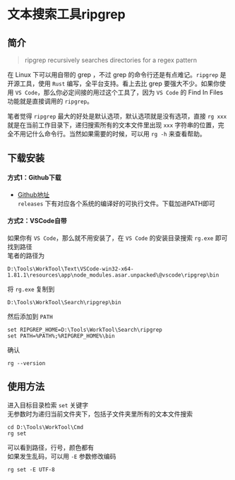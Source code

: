 # 文本搜索工具ripgrep

## 简介
> ripgrep recursively searches directories for a regex pattern


在 Linux 下可以用自带的 grep ，不过 grep 的命令行还是有点难记。``ripgrep`` 是开源工具，使用 ``Rust`` 编写，全平台支持。看上去比 grep 要强大不少。如果你使用 ``VS Code``，那么你必定间接的用过这个工具了，因为 ``VS Code`` 的 Find In Files 功能就是直接调用的 ``ripgrep``。

笔者觉得 ``ripgrep`` 最大的好处是默认选项，默认选项就是没有选项，直接 ``rg xxx`` 就是在当前工作目录下，递归搜索所有的文本文件里出现 ``xxx`` 字符串的位置，完全不用记什么命令行。当然如果需要的时候，可以用 ``rg -h`` 来查看帮助。


## 下载安装

#### 方式1：Github下载
* [Github地址](https://github.com/BurntSushi/ripgrep)  
``releases`` 下有对应各个系统的编译好的可执行文件。下载加进PATH即可

#### 方式2：VSCode自带
如果你有 ``VS Code``，那么就不用安装了，在 ``VS Code`` 的安装目录搜索 ``rg.exe`` 即可找到路径  
笔者的路径为
```
D:\Tools\WorkTool\Text\VSCode-win32-x64-1.81.1\resources\app\node_modules.asar.unpacked\@vscode\ripgrep\bin
```
将 ``rg.exe`` 复制到
```
D:\Tools\WorkTool\Search\ripgrep\bin
```
然后添加到 ``PATH``
```
set RIPGREP_HOME=D:\Tools\WorkTool\Search\ripgrep
set PATH=%PATH%;%RIPGREP_HOME%\bin
```
确认
```
rg --version
```

## 使用方法
进入目标目录检索 ``set`` 关键字  
无参数时为递归当前文件夹下，包括子文件夹里所有的文本文件搜索
```
cd D:\Tools\WorkTool\Cmd
rg set
```
可以看到路径，行号，颜色都有  
如果发生乱码，可以用 ``-E`` 参数修改编码  
```
rg set -E UTF-8
```

